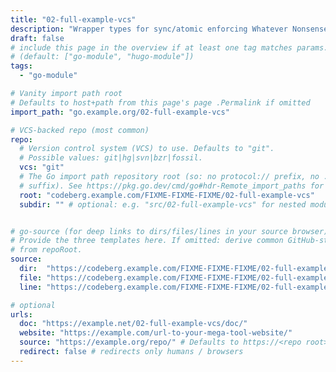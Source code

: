 ```yaml
---
title: "02-full-example-vcs"
description: "Wrapper types for sync/atomic enforcing Whatever Nonsense."
draft: false
# include this page in the overview if at least one tag matches params.handleTags
# (default: ["go-module", "hugo-module"])
tags:
  - "go-module"

# Vanity import path root
# Defaults to host+path from this page's page .Permalink if omitted
import_path: "go.example.org/02-full-example-vcs"

# VCS-backed repo (most common)
repo:
  # Version control system (VCS) to use. Defaults to "git".
  # Possible values: git|hg|svn|bzr|fossil.
  vcs: "git"
  # The Go import path repository root (so: no protocol:// prefix, no .git/hg/...
  # suffix). See https://pkg.go.dev/cmd/go#hdr-Remote_import_paths for details.
  root: "codeberg.example.com/FIXME-FIXME-FIXME/02-full-example-vcs"
  subdir: "" # optional: e.g. "src/02-full-example-vcs" for nested modules


# go-source (for deep links to dirs/files/lines in your source browser)
# Provide the three templates here. If omitted: derive common GitHub-style paths
# from repoRoot.
source:
  dir:  "https://codeberg.example.com/FIXME-FIXME-FIXME/02-full-example-vcs/tree{/dir}"
  file: "https://codeberg.example.com/FIXME-FIXME-FIXME/02-full-example-vcs/blob{/dir}/{file}"
  line: "https://codeberg.example.com/FIXME-FIXME-FIXME/02-full-example-vcs/blob{/dir}/{file}#L{line}"

# optional
urls:
  doc: "https://example.net/02-full-example-vcs/doc/"
  website: "https://example.com/url-to-your-mega-tool-website/"
  source: "https://example.org/repo/" # Defaults to https://<repo root>. Set a custom URL here, or set to false (without quotes) to hide the link.
  redirect: false # redirects only humans / browsers
---
```

